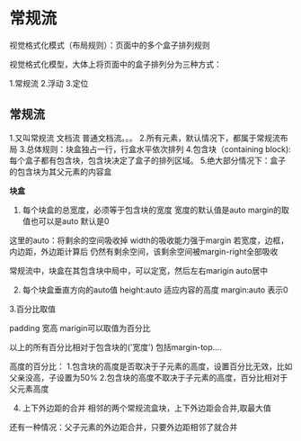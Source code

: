 # 常规流

视觉格式化模式（布局规则）：页面中的多个盒子排列规则

视觉格式化模型，大体上将页面中的盒子排列分为三种方式：

1.常规流
2.浮动
3.定位

## 常规流 
1.又叫常规流 文档流 普通文档流。。。
2.所有元素，默认情况下，都属于常规流布局
3.总体规则：块盒独占一行，行盒水平依次排列
4.包含块（containing block):每个盒子都有包含块，包含块决定了盒子的排列区域。
5.绝大部分情况下：盒子的包含块为其父元素的内容盒

**块盒**
1. 每个块盒的总宽度，必须等于包含块的宽度
宽度的默认值是auto 
margin的取值也可以是auto 默认是0

这里的auto：将剩余的空间吸收掉
width的吸收能力强于margin
若宽度，边框，内边距，外边距计算后 仍然有剩余空间，该剩余空间被margin-right全部吸收

常规流中，块盒在其包含块中局中，可以定宽，然后左右marigin auto居中

2. 每个块盒垂直方向的auto值
height:auto 适应内容的高度
margin:auto 表示0

3.百分比取值

padding 宽高 marigin可以取值为百分比

以上的所有百分比相对于包含块的('宽度') 包括margin-top....

高度的百分比：
1.包含块的高度是否取决于子元素的高度，设置百分比无效，比如父亲没高，子设置为50%
2.包含块的高度不取决于子元素的高度，百分比相对于父元素高度

4. 上下外边距的合并
相邻的两个常规流盒块，上下外边距会合并,取最大值

还有一种情况：父子元素的外边距合并，只要外边距相邻了就合并